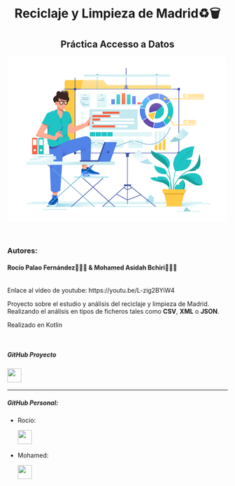 <h1 align="center">Reciclaje y Limpieza de Madrid♻🗑</h1>
<h2 align="center">Práctica Accesso a Datos</h2>


<p  align="center" ><img src="./img/logo.png" width="500px"></p>

<br>


### Autores:
#### Rocío Palao Fernández🙋🏻‍♀️ & Mohamed Asidah Bchiri🙋🏽‍♂️

<br>
Enlace al vídeo de youtube: https://youtu.be/L-zig2BYiW4

<br>

Proyecto sobre el estudio y análisis del reciclaje y limpieza de Madrid.
Realizando el análisis en tipos de ficheros tales como **CSV**, **XML** o **JSON**.

Realizado en Kotlin

<br>

##### GitHub Proyecto
<a href="https://github.com/Rochiio/Residuos_Proyecto" target="_blank" rel="noreferrer"><img src="https://raw.githubusercontent.com/danielcranney/readme-generator/main/public/icons/socials/github.svg" width="32" height="32" /></a>


----
##### GitHub Personal:
- Rocío:<p align="left"> <a href="https://www.github.com/Rochiio" target="_blank" rel="noreferrer"><img src="https://raw.githubusercontent.com/danielcranney/readme-generator/main/public/icons/socials/github.svg" width="32" height="32" /></a>

- Mohamed:<p align="left"> <a href="https://www.github.com/loopedmoha" target="_blank" rel="noreferrer"><img src="https://raw.githubusercontent.com/danielcranney/readme-generator/main/public/icons/socials/github.svg" width="32" height="32" /></a></p>
